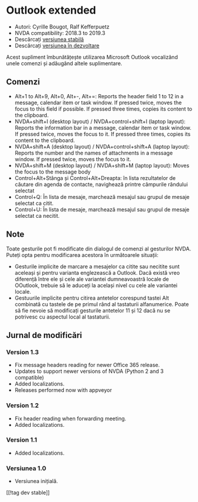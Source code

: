 # Outlook extended #

* Autori: Cyrille Bougot, Ralf Kefferpuetz
* NVDA compatibility: 2018.3 to 2019.3
* Descărcați [versiunea stabilă][1]
* Descărcați [versiunea în dezvoltare][2]

Acest supliment îmbunătățește utilizarea Microsoft Outlook vocalizând unele
comenzi și adăugând altele suplimentare.

## Comenzi

* Alt+1 to Alt+9, Alt+0, Alt+-, Alt+=: Reports the header field 1 to 12 in a
  message, calendar item or task window. If pressed twice, moves the focus
  to this field if possible. If pressed three times, copies its content to
  the clipboard.
* NVDA+shift+I (desktop layout) / NVDA+control+shift+I (laptop layout):
  Reports the information bar in a message, calendar item or task window. If
  pressed twice, moves the focus to it. If pressed three times, copies its
  content to the clipboard.
* NVDA+shift+A (desktop layout) / NVDA+control+shift+A (laptop layout):
  Reports the number and the names of attachments in a message window. If
  pressed twice, moves the focus to it.
* NVDA+shift+M (desktop layout) / NVDA+shift+M (laptop layout): Moves the
  focus to the message body
* Control+Alt+Stânga și Control+Alt+Dreapta: în lista rezultatelor de
  căutare din agenda de contacte, navighează printre câmpurile rândului
  selectat
* Control+Q: În lista de mesaje, marchează mesajul sau grupul de mesaje
  selectat ca citit.
* Control+U: În lista de mesaje, marchează mesajul sau grupul de mesaje
  selectat ca necitit.

## Note

Toate gesturile pot fi modificate din dialogul de comenzi al gesturilor
NVDA. Puteți opta pentru modificarea acestora în următoarele situații:

* Gesturile implicite de marcare a mesajelor ca citite sau necitite sunt
  aceleași și pentru varianta englezească a Outlook. Dacă există vreo
  diferență între ele și cele ale variantei dumneavoastră locale de
  OOutlook, trebuie să le aduceți la același nivel cu cele ale variantei
  locale.
* Gestuurile implicite pentru citirea antetelor corespund tastei Alt
  combinată cu tastele de pe primul rând al tastaturii alfanumerice. Poate
  să fie nevoie să modificați gesturile antetelor 11 și 12 dacă nu se
  potrivesc cu aspectul local al tastaturii.

## Jurnal de modificări

### Version 1.3

* Fix message headers reading for newer Office 365 release.
* Updates to support newer versions of NVDA (Python 2 and 3 compatible)
* Added localizations.
* Releases performed now with appveyor

### Version 1.2

* Fix header reading when forwarding meeting.
* Added localizations.

### Version 1.1

* Added localizations.

### Versiunea 1.0

* Versiunea inițială.

[[!tag dev stable]]

[1]: https://addons.nvda-project.org/files/get.php?file=outlookextended

[2]: https://addons.nvda-project.org/files/get.php?file=outlookextended-dev
